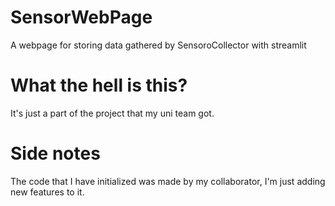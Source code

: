 # SensorWebPage
A webpage for storing data gathered by SensoroCollector with streamlit

# What the hell is this?
It's just a part of the project that my uni team got.

# Side notes
The code that I have initialized was made by my collaborator, I'm just adding new features to it.
